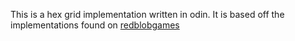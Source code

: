 This is a hex grid implementation written in odin. It is based off the implementations found on [redblobgames](https://www.redblobgames.com/grids/hexagons/implementation.html)